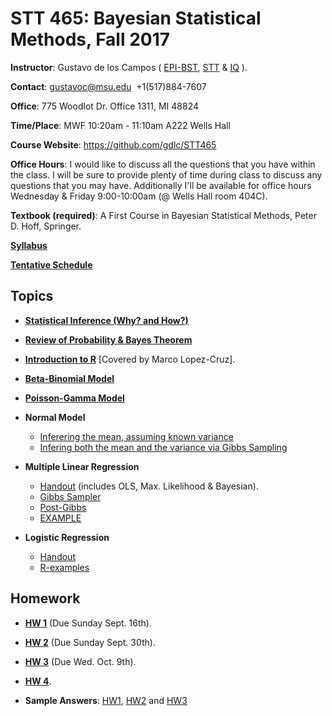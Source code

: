 # STT 465: Bayesian Statistical Methods, Fall 2017


**Instructor**: Gustavo de los Campos ( [EPI-BST](http://www.epi.msu.edu/), [STT](https://stt.natsci.msu.edu/) & [IQ](https://iq.msu.edu/) ).

**Contact**: gustavoc@msu.edu  +1(517)884-7607

**Office**:  775 Woodlot Dr. Office 1311, MI 48824

**Time/Place**: MWF 10:20am - 11:10am A222 Wells Hall

**Course Website**:  https://github.com/gdlc/STT465 

**Office Hours**: I would like to discuss all the questions that you have within the class. I will be sure to provide plenty of time during class to discuss any questions that you may have. Additionally I'll be available for office hours Wednesday & Friday 9:00-10:00am  (@ Wells Hall room 404C).

**Textbook (required)**: A First Course in Bayesian Statistical Methods, Peter D. Hoff, Springer.

**[Syllabus](https://github.com/gdlc/STT465/blob/master/Syllabus.pdf)**

**[Tentative Schedule](https://github.com/gdlc/STT465/blob/master/TentativeSchedule.pdf)**

## Topics

   - **[Statistical Inference (Why? and How?)](https://github.com/gdlc/STT465/blob/master/intro.md)**
   - **[Review of Probability & Bayes Theorem](https://github.com/gdlc/STT465/edit/master/probability.md)**
   - **[Introduction to R](https://github.com/QuantGen/RIntro)** [Covered by Marco Lopez-Cruz].
   - **[Beta-Binomial Model](betaBinomial.md)**
   - **[Poisson-Gamma Model](https://github.com/gdlc/STT465/blob/master/poisson.md)**
   - **Normal Model**
      - [Inferering the mean, assuming known variance](https://github.com/gdlc/STT465/blob/master/NormalModel_Mean.md)
      - [Infering both the mean and the variance via Gibbs Sampling](https://github.com/gdlc/STT465/blob/master/NormalModel_MeanAndVarianceGibbs.md)
   - **Multiple Linear Regression**
     - [Handout](https://github.com/gdlc/STT465/blob/master/MLR.pdf) (includes OLS, Max. Likelihood & Bayesian).
     - [Gibbs Sampler](https://github.com/gdlc/STT465/blob/master/gibbsMLR.md)
     - [Post-Gibbs](https://github.com/gdlc/STT465/blob/master/postGibbs.md)
     - [EXAMPLE](https://github.com/gdlc/STT465/blob/master/MLR_EXAMPLE.md)
     
   - **Logistic Regression**
     - [Handout]()
     - [R-examples]((https://github.com/gdlc/STT465/blob/master/postGibbs.md))


## Homework
 
  - **[HW 1](https://github.com/gdlc/STT465/blob/master/HW1_STT465.pdf)** (Due Sunday Sept. 16th).
  - **[HW 2](https://github.com/gdlc/STT465/blob/master/HW2.md)** (Due Sunday Sept. 30th).
  - **[HW 3](https://github.com/gdlc/STT465/blob/master/HW3.md)** (Due Wed. Oct. 9th).
  - **[HW 4](https://github.com/gdlc/STT465/blob/master/HW_4_OLS.md)**.
  
  - **Sample Answers**: [HW1](https://github.com/gdlc/STT465/blob/master/HW1_sample.pdf), [HW2](https://github.com/gdlc/STT465/blob/master/HW2_sample.pdf) and  [HW3](https://github.com/gdlc/STT465/blob/master/HW3_sample.pdf)
  
  
